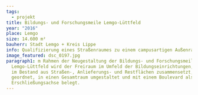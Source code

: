 ```yaml
---
tags:
  - projekt
title: Bildungs- und Forschungsmeile Lemgo-Lüttfeld
year: "2016"
place: Lemgo
size: 14.600 m²
bauherr: Stadt Lemgo + Kreis Lippe
info: Qualifizierung eines Straßenraumes zu einem campusartigen Außenraum
image_featured: dsc_0197.jpg
paragraph1: m Rahmen der Neugestaltung der Bildungs- und Forschungsmeile
  Lemgo-Lüttfeld wird der Freiraum im Umfeld der Bildungseinrichtungen, der sich
  im Bestand aus Straßen-, Anlieferungs- und Restflächen zusammensetzt, neu
  geordnet, in einen Gesamtraum umgestaltet und mit einem Boulevard als
  Erschließungsachse belegt.
---
```

